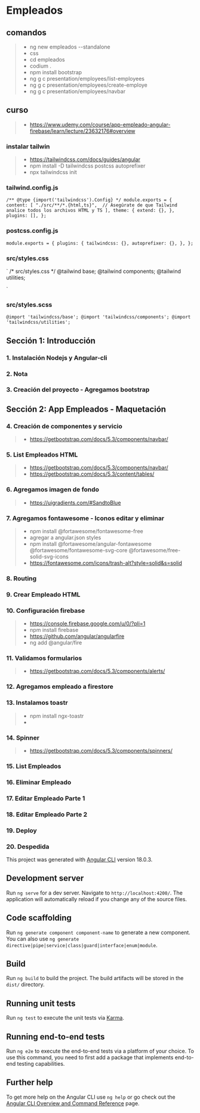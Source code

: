 # Empleados

## comandos
>- ng new empleados --standalone
>- css
>- cd empleados
>- codium .
>- npm install bootstrap
>- ng g c presentation/employees/list-employees
>- ng g c presentation/employees/create-employe
>- ng g c presentation/employees/navbar

## curso
>- https://www.udemy.com/course/app-empleado-angular-firebase/learn/lecture/23632176#overview

### instalar tailwin
>- https://tailwindcss.com/docs/guides/angular
>- npm install -D tailwindcss postcss autoprefixer
>- npx tailwindcss init

### tailwind.config.js
`
/** @type {import('tailwindcss').Config} */
module.exports = {
  content: [
    "./src/**/*.{html,ts}",  // Asegúrate de que Tailwind analice todos los archivos HTML y TS
  ],
  theme: {
    extend: {},
  },
  plugins: [],
};
`

### postcss.config.js
`
module.exports = {
  plugins: {
    tailwindcss: {},
    autoprefixer: {},
  },
};
`

### src/styles.css
`
/* src/styles.css */
@tailwind base;
@tailwind components;
@tailwind utilities;

`

### src/styles.scss
`
@import 'tailwindcss/base';
@import 'tailwindcss/components';
@import 'tailwindcss/utilities';
`

## Sección 1: Introducción

### 1. Instalación Nodejs y Angular-cli

### 2. Nota

### 3. Creación del proyecto - Agregamos bootstrap

## Sección 2: App Empleados - Maquetación

### 4. Creación de componentes y servicio
>- https://getbootstrap.com/docs/5.3/components/navbar/

### 5. List Empleados HTML
>- https://getbootstrap.com/docs/5.3/components/navbar/
>- https://getbootstrap.com/docs/5.3/content/tables/

### 6. Agregamos imagen de fondo
>- https://uigradients.com/#SandtoBlue

### 7. Agregamos fontawesome - Iconos editar y eliminar
>- npm install @fortawesome/fontawesome-free
>- agregar a angular.json styles
>- npm install @fortawesome/angular-fontawesome @fortawesome/fontawesome-svg-core @fortawesome/free-solid-svg-icons
>- https://fontawesome.com/icons/trash-alt?style=solid&s=solid


### 8. Routing

### 9. Crear Empleado HTML

### 10. Configuración firebase
>- https://console.firebase.google.com/u/0/?pli=1
>- npm install firebase
>- https://github.com/angular/angularfire
>- ng add @angular/fire


### 11. Validamos formularios
>- https://getbootstrap.com/docs/5.3/components/alerts/


### 12. Agregamos empleado a firestore


### 13. Instalamos toastr
>- npm install ngx-toastr
>- 

### 14. Spinner
>- https://getbootstrap.com/docs/5.3/components/spinners/

### 15. List Empleados

### 16. Eliminar Empleado

### 17. Editar Empleado Parte 1

### 18. Editar Empleado Parte 2

### 19. Deploy

### 20. Despedida


This project was generated with [Angular CLI](https://github.com/angular/angular-cli) version 18.0.3.

## Development server

Run `ng serve` for a dev server. Navigate to `http://localhost:4200/`. The application will automatically reload if you change any of the source files.

## Code scaffolding

Run `ng generate component component-name` to generate a new component. You can also use `ng generate directive|pipe|service|class|guard|interface|enum|module`.

## Build

Run `ng build` to build the project. The build artifacts will be stored in the `dist/` directory.

## Running unit tests

Run `ng test` to execute the unit tests via [Karma](https://karma-runner.github.io).

## Running end-to-end tests

Run `ng e2e` to execute the end-to-end tests via a platform of your choice. To use this command, you need to first add a package that implements end-to-end testing capabilities.

## Further help

To get more help on the Angular CLI use `ng help` or go check out the [Angular CLI Overview and Command Reference](https://angular.dev/tools/cli) page.
